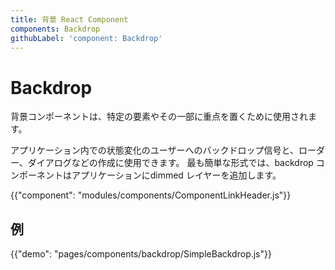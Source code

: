```yaml
---
title: 背景 React Component
components: Backdrop
githubLabel: 'component: Backdrop'
---
```


# Backdrop

<p class="description">背景コンポーネントは、特定の要素やその一部に重点を置くために使用されます。</p>

アプリケーション内での状態変化のユーザーへのバックドロップ信号と、ローダー、ダイアログなどの作成に使用できます。 最も簡単な形式では、backdrop コンポーネントはアプリケーションにdimmed レイヤーを追加します。

{{"component": "modules/components/ComponentLinkHeader.js"}}

## 例

{{"demo": "pages/components/backdrop/SimpleBackdrop.js"}}
